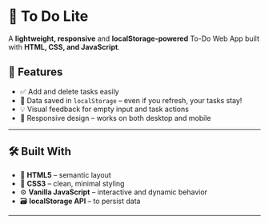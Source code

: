 # 📝 To Do Lite

A **lightweight, responsive** and **localStorage-powered** To-Do Web App built with **HTML, CSS, and JavaScript**. 


## 🚀 Features

- ✅ Add and delete tasks easily
- 💾 Data saved in `localStorage` – even if you refresh, your tasks stay!
- 💡 Visual feedback for empty input and task actions
- 📱 Responsive design – works on both desktop and mobile

---

## 🛠️ Built With

- 🧱 **HTML5** – semantic layout
- 🎨 **CSS3** – clean, minimal styling
- ⚙️ **Vanilla JavaScript** – interactive and dynamic behavior
- 🗃️ **localStorage API** – to persist data

---



